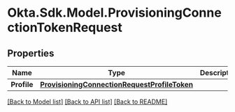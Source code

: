 # Okta.Sdk.Model.ProvisioningConnectionTokenRequest

## Properties

Name | Type | Description | Notes
------------ | ------------- | ------------- | -------------
**Profile** | [**ProvisioningConnectionRequestProfileToken**](ProvisioningConnectionRequestProfileToken.md) |  | 

[[Back to Model list]](../README.md#documentation-for-models) [[Back to API list]](../README.md#documentation-for-api-endpoints) [[Back to README]](../README.md)

